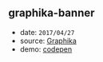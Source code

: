 ## graphika-banner
* date: `2017/04/27`
* source: [Graphika](http://graphika-inc.com/)
* demo: [codepen](https://codepen.io/yrq110/pen/PmWOEK)
